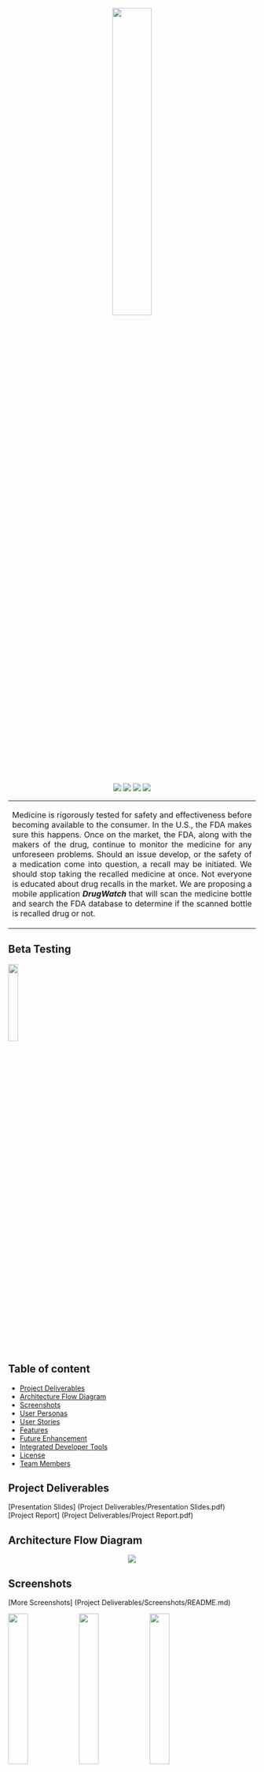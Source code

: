 <p align="center"><img src="http://nrupeshpatel.com/CMPE272/GitHub/Images/drugWatch-logo.png" width="40%" /></p>

<p align="center">
<a href="https://github.com/SJSU272Lab/DrugWatch/blob/master/LICENSE.md" rel="Licence"><img src="https://img.shields.io/github/license/mashape/apistatus.svg" /></a>
<a href="" rel="Platform"><img src="https://img.shields.io/badge/platform-Android-orange.svg" /></a>
<a href="https://github.com/SJSU272Lab/DrugWatch/issues?q=is%3Aopen+is%3Aissue" rel="GitHub issues"><img src="https://img.shields.io/badge/issues-1%20open-green.svg" /></a>
<a href="https://github.com/SJSU272Lab/DrugWatch/issues?q=is%3Aissue+is%3Aclosed" rel="GitHub closed issues"><img src="https://img.shields.io/badge/issues-4%20closed-red.svg" /></a>
</p>
<table>
<tr>
<td>
<p align="justify">Medicine is rigorously tested for safety and effectiveness before becoming available to the consumer. In the U.S., the FDA makes sure this happens. Once on the market, the FDA, along with the makers of the drug, continue to monitor the medicine for any unforeseen problems. Should an issue develop, or the safety of a medication come into question, a recall may be initiated. We should stop taking the recalled medicine at once. Not everyone is educated about drug recalls in the market. We are proposing a mobile application <b><i>DrugWatch</i></b> that will scan the medicine bottle and search the FDA database to determine if the scanned bottle is recalled drug or not.</p>
</td>
</tr>
</table>

## Beta Testing

<a href="https://play.google.com/apps/testing/com.knightriders.drugwatch" rel="PlayStore Link"><img src="http://nrupeshpatel.com/CMPE272/GitHub/Images/google-play-badge.png" width="20%" ></a>

## Table of content

- [Project Deliverables](#project-deliverables)
- [Architecture Flow Diagram](#architecture-flow-diagram)
- [Screenshots](#screenshots)
- [User Personas](#user-personas)
- [User Stories](#user-stories)
- [Features](#features)
- [Future Enhancement](#future-enhancement)
- [Integrated Developer Tools](#integrated-developer-tools)
- [License](#license)
- [Team Members](#team-members)

## Project Deliverables

[Presentation Slides] (Project Deliverables/Presentation Slides.pdf) <br/>
[Project Report] (Project Deliverables/Project Report.pdf)

## Architecture Flow Diagram
<p align="center"><img src="http://nrupeshpatel.com/CMPE272/GitHub/Images/architecture-flow.png" /></p>

## Screenshots 
[More Screenshots] (Project Deliverables/Screenshots/README.md)

<img src="http://nrupeshpatel.com/CMPE272/GitHub/Images/ss2.png" width="28%" align="left" />
<img src="http://nrupeshpatel.com/CMPE272/GitHub/Images/ss3.png" width="28%" align="left" />
<img src="http://nrupeshpatel.com/CMPE272/GitHub/Images/ss4.png" width="28%" />

## User Personas
<p align="center"><img src="http://nrupeshpatel.com/CMPE272/GitHub/Images/UserPersona.png" /></p>

## User Stories
<!--<img src="http://nrupeshpatel.com/CMPE272/GitHub/Images/UserStories.png" width="80%">-->
- As a **_patient_**, I want to scan a drug bottle, so that I can know whether to consume it or not.
- As a **_doctor_**, I want to scan a drug bottle, so that I can know whether to prescribe it or not.
- As a **_pharmacist_**, I want to scan a drug bottle, so that I can know whether to sell that drug or not.

## Features

- Simple and user friendly
- Various Scan Options
    - Camera
    - Gallery
    - Barcode (WIP)
- Few clicks to get Drug recall info

## Future Enhancement

Pharmacy name can also be extracted from scanned label and contact information of the nearby pharmacy can be shown to user for getting further information on recalled drug or an alternative to that drug.

## Integrated Developer Tools

<img src="http://nrupeshpatel.com/CMPE272/GitHub/Images/analytics.jpeg" width="28%" align="left"/>
<img src="http://nrupeshpatel.com/CMPE272/GitHub/Images/admob.jpeg" width="28%" align="left"/>
<img src="http://nrupeshpatel.com/CMPE272/GitHub/Images/remote-config.jpeg" width="28%" />

## License

DrugWatch is released under the [MIT License](https://github.com/SJSU272Lab/Fall16-Team11/blob/master/LICENSE.md).

## Team Members

| [![Nrupesh Patel](https://avatars.githubusercontent.com/nrupesh29?s=100)<br /><sub>Nrupesh Patel</sub>](https://github.com/Nrupesh29)<br /> | [![Arpita Dixit](https://avatars.githubusercontent.com/arpitadixit?s=100)<br /><sub>Arpita Dixit</sub>](https://github.com/ArpitaDixit)<br /> | [![Aditi Shetty](https://avatars.githubusercontent.com/shettyaditi?s=100)<br /><sub>Aditi Shetty</sub>](https://github.com/shettyaditi)<br />| [![Suraj Khurana](https://avatars.githubusercontent.com/khurana3773?s=100)<br /><sub>Suraj Khurana</sub>](https://github.com/khurana3773)<br />|
| :---: | :---: | :---: | :---: |
